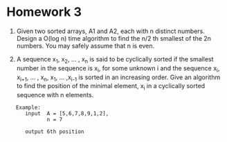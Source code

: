 # Homework 3

1. Given two sorted arrays, A1 and A2, each with n distinct numbers. Design a O(log n) time algorithm to find the n/2 th smallest of the 2n numbers. You may safely assume that n is even.

2. A sequence x<sub>1</sub>, x<sub>2</sub>, ... , x<sub>n</sub> is said to be cyclically sorted if the smallest number in the sequence is x<sub>i</sub>, for some unknown i and the sequence x<sub>i</sub>, x<sub>i+1</sub>, ... , x<sub>n</sub>, x<sub>1</sub>, ... ,x<sub>i-1</sub> is sorted in an increasing order. Give an algorithm to find the position of the minimal element, x<sub>i</sub> in a cyclically sorted sequence with n elements.

```
   Example:
      input  A = [5,6,7,8,9,1,2],
             n = 7
             
      output 6th position
```
